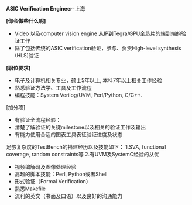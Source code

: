 **ASIC Verification Engineer**-上海

**[你会做些什么呢]** 
- Video 以及computer vision engine 从IP到Tegra/GPU全芯片的端到端的验证工作
- 除了包括传统的ASIC verification验证，参与、负责High-level synthesis (HLS)验证

**[职位要求]**
- 电子及计算机相关专业，硕士5年以上, 本科7年以上相关工作经验 
- 熟悉验证方法学、工具及工作流程 
- 编程技能：System Verilog/UVM, Perl/Python, C/C++. 

[加分项] 
- 有验证全流程经验：
- 清楚了解验证的关键milestone以及相关的验证工作及输出
- 有能力使用合适的图表工具表征验证进度及状态 

足够复杂度的TestBench的搭建经历以及技能如下：
1.SVA, functional coverage, random constraints等 
2.有UVM及SystemC经验的从优 
- 视频编解码及图像处理经验 
- 高超的脚本技能：Perl, Python或者Shell 
- 形式验证（Formal Verification） 
- 熟悉Makefile 
- 流利的英文（书面及口语）以及良好的沟通能力 


